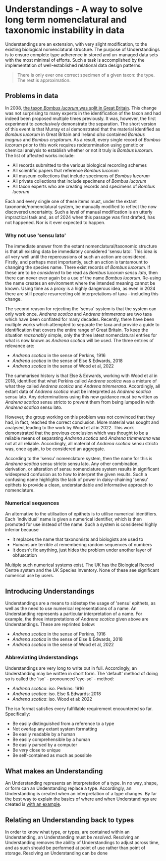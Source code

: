 # Understandings - A way to solve long term nomenclatural and taxonomic instability in data

Understandings are an extension, with very slight modification, to the existing biological nomenclatural structure. The purpose of Understandings is to ensure complete type adherence in stored and un-managed data sets with the most minimal of efforts. Such a task is accomplished by the implementation of well-established relational data design patterns.

> There is only ever one correct specimen of a given taxon: the type. The rest is approximation.

## Problems in data
In 2008, [the taxon *Bombus lucorum* was split in Great Britain](https://www.semanticscholar.org/paper/Cryptic-species-diversity-in-a-widespread-bumble-Murray-Fitzpatrick/d038a049538362088065e9d493e446d041402747). This change was not surprising to many experts in the identification of the taxon and had indeed been proposed multiple times previously. It was, however, the first experiment to *conclusively* demonstrate the separation. The short version of this event is that Murray et al demonstrated that the material identified as *Bombus lucorum* in Great Britain and Ireland *also* contained *Bombus magnus* and *Bombus cryptarum*. As a result, every single record of *Bombus lucorum* prior to this work requires redetermination using genetic or chemical analysis to establish whether or not it truly is *Bombus lucorum*. The list of affected works include:

- All records submitted to the various biological recording schemes
- All scientific papers that reference *Bombus lucorum*
- All museum collections that include specimens of *Bombus lucorum*
- All private collections that include specimens of *Bombus lucorum*
- All taxon experts who are creating records and specimens of *Bombus lucorum*

Each and every single one of these items must, under the extant taxonomic/nomenclatural system, be manually modified to reflect the now discovered uncertainty. Such a level of manual modification is an utterly impractical task and, as of 2024 when this passage was first drafted, has not happened. Nor is it ever expected to happen.

### Why not use 'sensu lato'
The immediate answer from the extant nomenclatural/taxonomic structure is that all existing data be immediately considered 'sensu lato'. This idea is all very well until the repercussions of such an action are considered. Firstly, and perhaps most importantly, such an action is tantamount to changing the species name. There exist records of *Bombus lucorum*. If these are to be *considered* to be read as *Bombus lucorum sensu lato*, then there can never ever again be a use of the name *Bombus lucorum*. Re-using the name creates an environment where the intended meaning cannot be known. Using time as a proxy is a highly dangerous idea, as even in 2024 there are still people resurrecting old interpretations of taxa - including this change.

The second reason for rejecting the 'sensu' system is that the system can only work once. *Andrena scotica* and *Andrena trimmerana* are two taxa which have been conflated for many decades. Recently, there have been multiple works which attempted to separate the taxa and provide a guide to identification that covers the entire range of Great Britain. To keep the situation *reasonably* simple, only the three latest nomenclatural entries for what is now known as *Andrena scotica* will be used. The three entries of relevance are:

- *Andrena scotica* in the sense of Perkins, 1916
- *Andrena scotica* in the sense of Else & Edwards, 2018
- *Andrena scotica* in the sense of Wood et al, 2022

The summarised history is that Else & Edwards, working with Wood et al in 2018, identified that what Perkins called *Andrena scotica* was a mixture of what they called *Andrena scotica* and *Andrena trimmerana*. Accordingly, all extant data of *Andrena scotica* must be interpreted as *Andrena scotica* sensu lato. Any determinations using this new guidance must be written as *Andrena scotica* sensu stricto to prevent them from being lumped in with *Andrena scotica* sensu lato.

However, the group working on this problem was not convinced that they had, in fact, reached the correct conclusion. More material was sought and analysed, leading to the work by Wood et al in 2022. This work demonstrated that the previous conclusion which was thought to be a reliable means of separating *Andrena scotica* and *Andrena trimmerana* was not at all reliable. Accordingly, all material of *Andrena scotica* sensu stricto was, once again, to be considered an aggregate.

According to the 'sensu' nomenclature system, then the name for this is *Andrena scotica* sensu stricto sensu lato. Any other combination, derivation, or alteration of sensu nomenclature system results in significant widespread confusion as to how to interpret the given results. Such a confusing name highlights the lack of power in daisy-chaining 'sensu' epithets to provide a clean, understandable and informative approach to nomenclature.

### Numerical sequences
An alternative to the utilisation of epithets is to utilise numerical identifiers. Each 'individual' name is given a numerical identifier, which is then promoted for use instead of the name. Such a system is considered highly inferior because

- It replaces the name that taxonomists and biologists are used to
- Humans are terrible at remembering random sequences of numbers
- It doesn't fix anything, just hides the problem under another layer of obfuscation

Multiple such numerical systems exist. The UK has the Biological Record Centre system and the UK Species Inventory. None of these see significant numerical use by users.

## Introducing Understandings
Understandings are a means to sidestep the usage of 'sensu' epithets, as well as the need to use numerical representations of a name. An Understanding represents a particular interpretation of a name. For example, the three interpretations of *Andrena scotica* given above are Understandings. These are reprinted below:

- *Andrena scotica* in the sense of Perkins, 1916
- *Andrena scotica* in the sense of Else & Edwards, 2018
- *Andrena scotica* in the sense of Wood et al, 2022

### Abbreviating Understandings
Understandings are very long to write out in full. Accordingly, an Understanding may be written in short form. The 'default' method of doing so is called the 'iso' - pronounced 'eye-so' - method:

- *Andrena scotica*: iso. Perkins: 1916
- *Andrena scotica*: iso. Else & Edwards: 2018
- *Andrena scotica*: iso. Wood et al: 2022

The iso format satisfies every fulfillable requirement encountered so far. Specifically:

- Be easily distinguished from a reference to a type
- Not overlap any extant system formatting
- Be easily readable by a human
- Be easily comprehensible by a human
- Be easily parsed by a computer
- Be *very* close to unique
- Be self-contained as much as possible

## What makes an Understanding
An Understanding represents an interpretation of a type. In no way, shape, or form can an Understanding replace a type. Accordingly, an Understanding is created when an interpretation of a type changes. By far the best way to explain the basics of where and when Understandings are created is [with an example](./Examples/Bombus%20lucorum.md).

## Relating an Understanding back to types
In order to know what type, or types, are contained within an Understanding, an Understanding must be *resolved*. Resolving an Understanding removes the ability of Understandings to adjust across time, and as such should be performed at point of use rather than point of storage. Resolving an Understanding can be done 